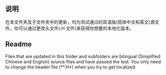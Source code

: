 ## 说明

在本文件夹及子文件夹中的更新，均为测试通过的双语版(简体中文和英文)源文件。你可以通过更改头文件(.H 文件)来获得你想要的本地化版本。

## Readme

Files that are updated in this folder and subfolders are bilingual (Simplified Chinese and English) source files and have passed the test. You only need to change the header file (**.H*)  when you try to get localized.
